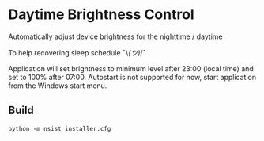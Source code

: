 # Daytime Brightness Control
Automatically adjust device brightness for the nighttime / daytime

To help recovering sleep schedule ¯\\_(ツ)_/¯


Application will set brightness to minimum level after 23:00 (local time) and set to 100% after 07:00.
Autostart is not supported for now, start application from the Windows start menu.

## Build
```python -m nsist installer.cfg```
